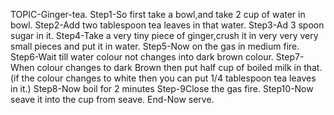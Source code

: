 TOPIC-Ginger-tea.
Step1-So first take a bowl,and take 2 cup of water in bowl.
Step2-Add two tablespoon tea leaves in that water.
Step3-Ad 3 spoon sugar in it.
Step4-Take a very tiny piece of ginger,crush it in very very very small pieces and put it in water.
Step5-Now on the gas in medium fire.
Step6-Wait till water colour not changes into dark brown colour.
Step7-When colour changes to dark Brown then put half cup of boiled milk in that.
(if the colour changes to white then you can put 1/4 tablespoon tea leaves in it.)
Step8-Now boil for 2 minutes 
Step-9Close the gas fire.
Step10-Now seave it into the cup from seave.
End-Now serve.